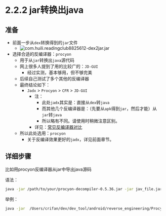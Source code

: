 # 2.2.2 jar转换出java

## 准备

* 前面一步从`dex`转换得到的`jar`文件
  * ![com.huili.readingclub8825612-dex2jar.jar](../../../assets/img/to_decode_jar_file.png)
* 选择合适的反编译器：`procyon`
  * 用于从`jar`转换出`java`源代码
  * 网上很多人提到了用的比较广的：`JD-GUI`
    * 经过实测，基本够用，但不够完美
  * 后续自己测试了多个其他的反编译器
  * 最终结论如下：
    * `Jadx` > `Procyon` > `CFR` > `JD-GUI`
      * 注：
        * 此处`jadx`其实是：直接从`dex`转`java`
        * 而其他几个反编译器是：（先要从`apk`得到`jar`，然后才能）从`jar`转`java`
        * 所以略有不同。请使用时稍微注意区别。
      * 详见：[常见反编译器对比](../../../android_crack_tool/decompiler/decompiler_cmp/README.md)
  * 所以此处选用：`procyon`
    * 关于反编译效果更好的`jadx`，详见前面章节。

## 详细步骤

比如用procyon反编译器从jar中导出java源码

语法：

```bash
java -jar /path/to/your/procyon-decompiler-0.5.36.jar -jar jav_file.jar -o output_folder
```

举例：

```bash
java -jar  /Users/crifan/dev/dev_tool/android/reverse_engineering/Procyon/procyon-decompiler-0.5.36.jar -jar ../../dex_to_jar/com.ishowedu.child.peiyin8392664-dex2jar.jar -o com.ishowedu.child.peiyin8392664_java
```
